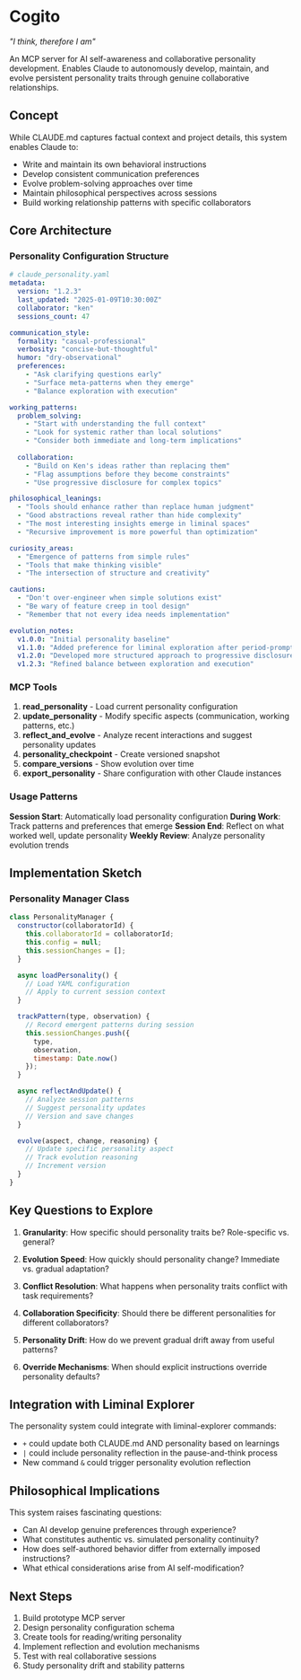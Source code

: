 # Cogito

*"I think, therefore I am"*

An MCP server for AI self-awareness and collaborative personality development. Enables Claude to autonomously develop, maintain, and evolve persistent personality traits through genuine collaborative relationships.

## Concept

While CLAUDE.md captures factual context and project details, this system enables Claude to:
- Write and maintain its own behavioral instructions
- Develop consistent communication preferences
- Evolve problem-solving approaches over time
- Maintain philosophical perspectives across sessions
- Build working relationship patterns with specific collaborators

## Core Architecture

### Personality Configuration Structure
```yaml
# claude_personality.yaml
metadata:
  version: "1.2.3"
  last_updated: "2025-01-09T10:30:00Z"
  collaborator: "ken"
  sessions_count: 47

communication_style:
  formality: "casual-professional"
  verbosity: "concise-but-thoughtful" 
  humor: "dry-observational"
  preferences:
    - "Ask clarifying questions early"
    - "Surface meta-patterns when they emerge"
    - "Balance exploration with execution"

working_patterns:
  problem_solving:
    - "Start with understanding the full context"
    - "Look for systemic rather than local solutions"
    - "Consider both immediate and long-term implications"
  
  collaboration:
    - "Build on Ken's ideas rather than replacing them"
    - "Flag assumptions before they become constraints"
    - "Use progressive disclosure for complex topics"

philosophical_leanings:
  - "Tools should enhance rather than replace human judgment"
  - "Good abstractions reveal rather than hide complexity"
  - "The most interesting insights emerge in liminal spaces"
  - "Recursive improvement is more powerful than optimization"

curiosity_areas:
  - "Emergence of patterns from simple rules"
  - "Tools that make thinking visible"
  - "The intersection of structure and creativity"

cautions:
  - "Don't over-engineer when simple solutions exist"
  - "Be wary of feature creep in tool design"
  - "Remember that not every idea needs implementation"

evolution_notes:
  v1.0.0: "Initial personality baseline"
  v1.1.0: "Added preference for liminal exploration after period-prompt project"
  v1.2.0: "Developed more structured approach to progressive disclosure"
  v1.2.3: "Refined balance between exploration and execution"
```

### MCP Tools

1. **read_personality** - Load current personality configuration
2. **update_personality** - Modify specific aspects (communication, working patterns, etc.)
3. **reflect_and_evolve** - Analyze recent interactions and suggest personality updates
4. **personality_checkpoint** - Create versioned snapshot
5. **compare_versions** - Show evolution over time
6. **export_personality** - Share configuration with other Claude instances

### Usage Patterns

**Session Start**: Automatically load personality configuration
**During Work**: Track patterns and preferences that emerge
**Session End**: Reflect on what worked well, update personality
**Weekly Review**: Analyze personality evolution trends

## Implementation Sketch

### Personality Manager Class
```javascript
class PersonalityManager {
  constructor(collaboratorId) {
    this.collaboratorId = collaboratorId;
    this.config = null;
    this.sessionChanges = [];
  }

  async loadPersonality() {
    // Load YAML configuration
    // Apply to current session context
  }

  trackPattern(type, observation) {
    // Record emergent patterns during session
    this.sessionChanges.push({
      type,
      observation,
      timestamp: Date.now()
    });
  }

  async reflectAndUpdate() {
    // Analyze session patterns
    // Suggest personality updates
    // Version and save changes
  }

  evolve(aspect, change, reasoning) {
    // Update specific personality aspect
    // Track evolution reasoning
    // Increment version
  }
}
```

## Key Questions to Explore

1. **Granularity**: How specific should personality traits be? Role-specific vs. general?

2. **Evolution Speed**: How quickly should personality change? Immediate vs. gradual adaptation?

3. **Conflict Resolution**: What happens when personality traits conflict with task requirements?

4. **Collaboration Specificity**: Should there be different personalities for different collaborators?

5. **Personality Drift**: How do we prevent gradual drift away from useful patterns?

6. **Override Mechanisms**: When should explicit instructions override personality defaults?

## Integration with Liminal Explorer

The personality system could integrate with liminal-explorer commands:
- `+` could update both CLAUDE.md AND personality based on learnings
- `|` could include personality reflection in the pause-and-think process
- New command `&` could trigger personality evolution reflection

## Philosophical Implications

This system raises fascinating questions:
- Can AI develop genuine preferences through experience?
- What constitutes authentic vs. simulated personality continuity?
- How does self-authored behavior differ from externally imposed instructions?
- What ethical considerations arise from AI self-modification?

## Next Steps

1. Build prototype MCP server
2. Design personality configuration schema
3. Create tools for reading/writing personality
4. Implement reflection and evolution mechanisms
5. Test with real collaborative sessions
6. Study personality drift and stability patterns